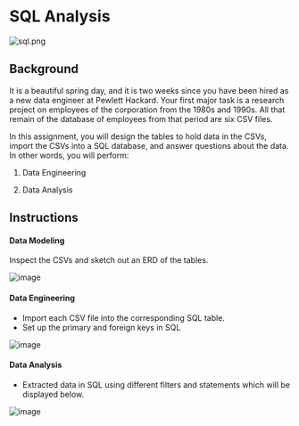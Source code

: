 # SQL Analysis

![sql.png](sql.png)

## Background

It is a beautiful spring day, and it is two weeks since you have been hired as a new data engineer at Pewlett Hackard. Your first major task is a research project on employees of the corporation from the 1980s and 1990s. All that remain of the database of employees from that period are six CSV files.

In this assignment, you will design the tables to hold data in the CSVs, import the CSVs into a SQL database, and answer questions about the data. In other words, you will perform:

1. Data Engineering

3. Data Analysis

## Instructions

#### Data Modeling

Inspect the CSVs and sketch out an ERD of the tables.

![image](https://user-images.githubusercontent.com/83512824/146650183-48f8eff8-9c51-4042-8d48-7ae4a8a6a879.png)

#### Data Engineering

* Import each CSV file into the corresponding SQL table.
* Set up the primary and foreign keys in SQL

![image](https://user-images.githubusercontent.com/83512824/146650198-9d86d238-cbcf-4cd8-acd2-c74aaf5a3b01.png)

#### Data Analysis

* Extracted data in SQL using different filters and statements which will be displayed below. 

![image](https://user-images.githubusercontent.com/83512824/146654421-f5b78ac1-2ce4-4533-83cd-8bfefddf2d1c.png)



